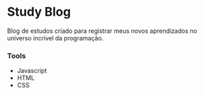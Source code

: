 # Study Blog

Blog de estudos criado para registrar meus novos aprendizados no universo incrível da programação.

### Tools
- Javascript
- HTML
- CSS
